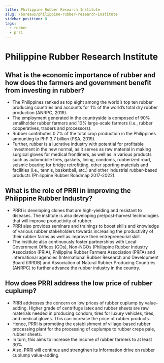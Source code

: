 ```yaml
---
title: Philippine Rubber Research Institute
slug: /bureaus/philippine-rubber-research-institute
sidebar_position: 8
tags:
  - rubber
  - prri
---
```


# Philippine Rubber Research Institute

## What is the economic importance of rubber and how does the farmers and government benefit from investing in rubber?

- The Philippines ranked as top eight among the world’s top ten rubber producing countries and accounts for 1% of the world’s total dry rubber production (ANRPC, 2019).
- The employment generated in the countryside is composed of 90% smallholder rubber farmers and 10% large-scale farmers (i.e., rubber cooperatives, traders and processors).
- Rubber contributes 0.7% of the total crop production in the Philippines amounting to PhP 3.7 billion (PSA, 2019).
- Further, rubber is a lucrative industry with potential for profitable investment in the new normal, as it serves as raw material in making surgical gloves for medical frontliners, as well as in various products such as automobile tires, gaskets, lining, condoms, rubberized road, seismic bearing for bridge retrofitting, other sporting materials and facilities (i.e., tennis, basketball, etc.) and other industrial rubber-based products (Philippine Rubber Roadmap 2017-2022).

## What is the role of PRRI in improving the Philippine Rubber Industry?

- PRRI is developing clones that are high-yielding and resistant to diseases. The institute is also developing pre/post-harvest technologies that will improve productivity of rubber.
- PRRI also provides seminars and trainings to boost skills and knowledge of various rubber stakeholders towards increasing the productivity of their rubber farms as well as improve their entrepreneurial skill.
- The institute also continuously foster partnerships with Local Government Offices (GOs), Non-NGOs (Philippine Rubber Industry Association (PRIA), Philippine Rubber Farmers Association (PRFA) and international agencies (International Rubber Research and Development Board (IRRDB) and Association of Natural Rubber Producing Countries (ANRPC) to further advance the rubber industry in the country.

## How does PRRI address the low price of rubber cuplump?

- PRRI addresses the concern on low prices of rubber cuplump by value-adding. Higher grade of centrifuge latex and rubber sheets  are raw materials needed in producing condom, tires for luxury vehicles, tires, and medical gloves. This can increase the price of rubber products.
- Hence, PRRI is promoting the establishment of village-based rubber processing plant for the processing of cuplumps to rubber crepe pale, rubber sheets.
- In turn, this aims to increase the income of rubber farmers to at least 30%.
- Also, PRRI will continue and strengthen its information drive on rubber cuplump value-adding.
